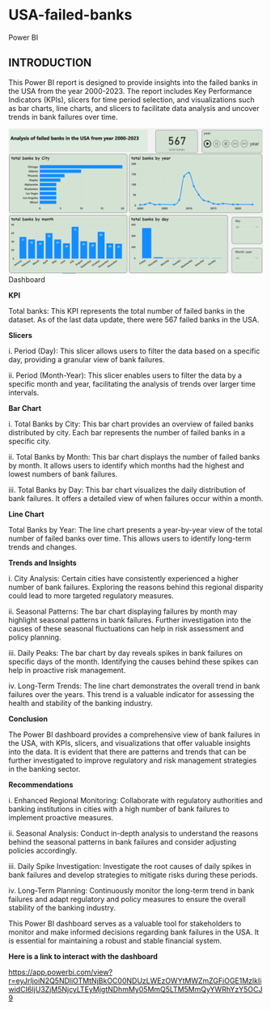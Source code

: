 # USA-failed-banks
Power BI
## INTRODUCTION
This Power BI report is designed to provide insights into the failed banks in the USA from the year 2000-2023. The report includes Key Performance Indicators (KPIs), slicers for time period selection, and visualizations such as bar charts, line charts, and slicers to facilitate data analysis and uncover trends in bank failures over time.

![](https://github.com/AdesanmiOjo/USA-failed-banks/blob/main/failed%20banks.PNG)
Dashboard

**KPI**

Total banks:
This KPI represents the total number of failed banks in the dataset. As of the last data update, there were 567 failed banks in the USA.

**Slicers**

  i. Period (Day):
This slicer allows users to filter the data based on a specific day, providing a granular view of bank failures.

  ii. Period (Month-Year):
This slicer enables users to filter the data by a specific month and year, facilitating the analysis of trends over larger time intervals.

**Bar Chart** 

  i. Total Banks by City:
This bar chart provides an overview of failed banks distributed by city. Each bar represents the number of failed banks in a specific city.

  ii. Total Banks by Month:
This bar chart displays the number of failed banks by month. It allows users to identify which months had the highest and lowest numbers of bank failures.

  iii. Total Banks by Day:
This bar chart visualizes the daily distribution of bank failures. It offers a detailed view of when failures occur within a month.

**Line Chart** 

Total Banks by Year:
The line chart presents a year-by-year view of the total number of failed banks over time. This allows users to identify long-term trends and changes.

**Trends and Insights**

i. City Analysis: Certain cities have consistently experienced a higher number of bank failures. Exploring the reasons behind this regional disparity could lead to more targeted regulatory measures.

ii. Seasonal Patterns: The bar chart displaying failures by month may highlight seasonal patterns in bank failures. Further investigation into the causes of these seasonal fluctuations can help in risk assessment and policy planning.

iii. Daily Peaks: The bar chart by day reveals spikes in bank failures on specific days of the month. Identifying the causes behind these spikes can help in proactive risk management.

iv. Long-Term Trends: The line chart demonstrates the overall trend in bank failures over the years. This trend is a valuable indicator for assessing the health and stability of the banking industry.

**Conclusion**

The Power BI dashboard provides a comprehensive view of bank failures in the USA, with KPIs, slicers, and visualizations that offer valuable insights into the data. It is evident that there are patterns and trends that can be further investigated to improve regulatory and risk management strategies in the banking sector.

**Recommendations**

i. Enhanced Regional Monitoring: Collaborate with regulatory authorities and banking institutions in cities with a high number of bank failures to implement proactive measures.

ii. Seasonal Analysis: Conduct in-depth analysis to understand the reasons behind the seasonal patterns in bank failures and consider adjusting policies accordingly.

iii. Daily Spike Investigation: Investigate the root causes of daily spikes in bank failures and develop strategies to mitigate risks during these periods.

iv. Long-Term Planning: Continuously monitor the long-term trend in bank failures and adapt regulatory and policy measures to ensure the overall stability of the banking industry.


This Power BI dashboard serves as a valuable tool for stakeholders to monitor and make informed decisions regarding bank failures in the USA. It is essential for maintaining a robust and stable financial system.


**Here is a link to interact with the dashboard**

https://app.powerbi.com/view?r=eyJrIjoiN2Q5NDliOTMtNjBkOC00NDUzLWEzOWYtMWZmZGFiOGE1MzlkIiwidCI6IjU3ZjM5NjcyLTEyMjgtNDhmMy05MmQ5LTM5MmQyYWRhYzY5OCJ9
